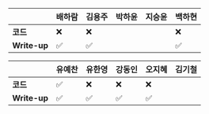|              | 배하람             | 김용주             | 박하윤 | 지승윤 | 백하현 |
| ------------ | ------------------ | ------------------ | ------ | ------ | ------ |
| **코드**     | :x:                | :x:                |        |        |:x:|
| **Write-up** | :white_check_mark: | :white_check_mark: |        |        |:white_check_mark:|

|              | 유예찬 | 유한영 | 강동인 | 오지혜 | 김기철 |
| ------------ | ------ | ------ | ------ | ------ | ------ |
| **코드**     |:white_check_mark:|:x:|   ❌     |   :x:      |        |
| **Write-up** |:white_check_mark:|:white_check_mark:|   ✅     |  :white_check_mark:      |        |

